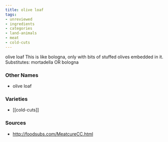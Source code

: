 ```yaml
---
title: olive loaf
tags:
- unreviewed
- ingredients
- categories
- land-animals
- meat
- cold-cuts
---
```

olive loaf This is like bologna, only with bits of stuffed olives embedded in it. Substitutes: mortadella OR bologna

### Other Names

* olive loaf

### Varieties

* [[cold-cuts]]

### Sources
* http://foodsubs.com/MeatcureCC.html
